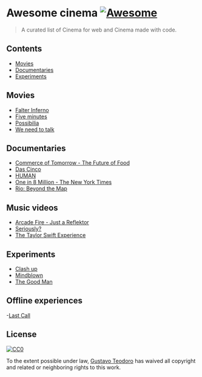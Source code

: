 # Awesome cinema [![Awesome](https://cdn.rawgit.com/sindresorhus/awesome/d7305f38d29fed78fa85652e3a63e154dd8e8829/media/badge.svg)](https://github.com/sindresorhus/awesome)

> A curated list of Cinema for web and Cinema made with code.

## Contents

- [Movies](#movies)
- [Documentaries](#documentaries)
- [Experiments](#experiments)

## Movies
  - [Falter Inferno](http://falter.madebywild.com/#en)
  - [Five minutes](http://www.fiveminutes.gs/)
  - [Possibilia](https://helloeko.com/v/possibilia?autoplay=true)
  - [We need to talk](https://helloeko.com/showcase/q98omb?autoplay=true)

## Documentaries
  - [Commerce of Tomorrow -  The Future of Food](http://commerceoftomorrow.com/food)
  - [Das Cinco](http://dascinco.gustavoteodoro.com/)
  - [HUMAN](https://humanthemovie.withgoogle.com/)
  - [One in 8 Million - The New York Times](http://www.nytimes.com/packages/html/nyregion/1-in-8-million/)
  - [Rio: Beyond the Map](https://beyondthemap.withgoogle.com/)
  
## Music videos
  - [Arcade Fire - Just a Reflektor](https://www.justareflektor.com/)
  - [Seriously?](http://seriouslyjs.org/)
  - [The Taylor Swift Experience](https://www.americanexpress.com/us/content/unstaged-app/index.html)

## Experiments
  - [Clash up](https://helloeko.com/clashup/icona-pops-sensual-deee-lite?autoplay=true)
  - [Mindblown](https://helloeko.com/mindblown/stop-with-these-questions?autoplay=true)
  - [The Good Man](http://thegoodman.cc/)

## Offline experiences
  -[Last Call](https://www.youtube.com/watch?v=qe9CiKnrS1w)

## License

[![CC0](http://mirrors.creativecommons.org/presskit/buttons/88x31/svg/cc-zero.svg)](https://creativecommons.org/publicdomain/zero/1.0/)

To the extent possible under law, [Gustavo Teodoro](http://gustavoteodoro.com) has waived all copyright and related or neighboring rights to this work.

